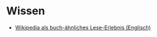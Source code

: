 # Wissen

- [Wikipedia als buch-ähnliches Lese-Erlebnis (Englisch)](https://encyclopedia.marginalia.nu/)
